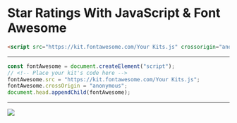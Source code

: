 # Star Ratings With JavaScript & Font Awesome


```html
<script src="https://kit.fontawesome.com/Your Kits.js" crossorigin="anonymous"></script>
```
___

```js
const fontAwesome = document.createElement("script");
// <!-- Place your kit's code here -->
fontAwesome.src = "https://kit.fontawesome.com/Your Kits.js";
fontAwesome.crossOrigin = "anonymous";
document.head.appendChild(fontAwesome);

```
___

![](https://media.giphy.com/media/cPHLwsPF07JyXmLynW/giphy.gif)